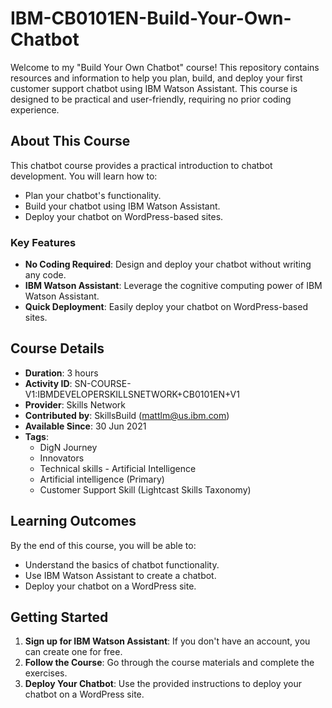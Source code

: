 # IBM-CB0101EN-Build-Your-Own-Chatbot

Welcome to my "Build Your Own Chatbot" course! This repository contains resources and information to help you plan, build, and deploy your first customer support chatbot using IBM Watson Assistant. This course is designed to be practical and user-friendly, requiring no prior coding experience.

## About This Course

This chatbot course provides a practical introduction to chatbot development. You will learn how to:
- Plan your chatbot's functionality.
- Build your chatbot using IBM Watson Assistant.
- Deploy your chatbot on WordPress-based sites.

### Key Features
- **No Coding Required**: Design and deploy your chatbot without writing any code.
- **IBM Watson Assistant**: Leverage the cognitive computing power of IBM Watson Assistant.
- **Quick Deployment**: Easily deploy your chatbot on WordPress-based sites.

## Course Details

- **Duration**: 3 hours
- **Activity ID**: SN-COURSE-V1:IBMDEVELOPERSKILLSNETWORK+CB0101EN+V1
- **Provider**: Skills Network
- **Contributed by**: SkillsBuild (mattlm@us.ibm.com)
- **Available Since**: 30 Jun 2021
- **Tags**: 
  - DigN Journey
  - Innovators
  - Technical skills - Artificial Intelligence
  - Artificial intelligence (Primary)
  - Customer Support Skill (Lightcast Skills Taxonomy)

## Learning Outcomes

By the end of this course, you will be able to:
- Understand the basics of chatbot functionality.
- Use IBM Watson Assistant to create a chatbot.
- Deploy your chatbot on a WordPress site.

## Getting Started

1. **Sign up for IBM Watson Assistant**: If you don't have an account, you can create one for free.
2. **Follow the Course**: Go through the course materials and complete the exercises.
3. **Deploy Your Chatbot**: Use the provided instructions to deploy your chatbot on a WordPress site.
